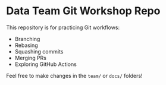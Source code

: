 # Data Team Git Workshop Repo

This repository is for practicing Git workflows:

- Branching
- Rebasing
- Squashing commits
- Merging PRs
- Exploring GitHub Actions

Feel free to make changes in the `team/` or `docs/` folders!
